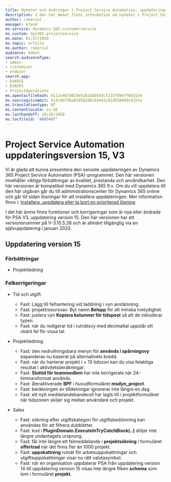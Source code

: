 ```yaml
---
title: Nyheter och ändringar i Project Service Automation, uppdateringsversion 15, version 3
description: I den här ämnet finns information om nyheter i Project Service Automation uppdatering version 15, V3.
author: ruhercul
manager: kfend
ms.service: dynamics-365-customerservice
ms.custom: dyn365-projectservice
ms.date: 01/27/2020
ms.topic: article
ms.author: ruhercul
audience: Admin
search.audienceType:
- admin
- customizer
- enduser
search.app:
- D365CE
- D365PS
- ProjectOperations
ms.openlocfilehash: 6112e4874025e528a2bb583cf215fd9eff681534
ms.sourcegitcommit: 5c4c9bf3ba018562d6cb3443c01d550489c415fa
ms.translationtype: HT
ms.contentlocale: sv-SE
ms.lasthandoff: 10/16/2020
ms.locfileid: "4085497"
---
```

# <a name="project-service-automation-update-release-15-v3"></a>Project Service Automation uppdateringsversion 15, V3

Vi är glada att kunna presentera den senaste uppdateringen av Dynamics 365 Project Service Automation (PSA)-programmet. Den här versionen innehåller viktiga förbättringar av kvalitet, prestanda och användbarhet. Den här versionen är kompatibel med Dynamics 365 9.x. Om du vill uppdatera till den här utgåvan går du till administrationscenter för Dynamics 365 online och går till sidan lösningar för att installera uppdateringen. Mer information finns i: [Installera, uppdatera eller ta bort en prioriterad lösning](https://docs.microsoft.com/power-platform/admin/install-remove-preferred-solution).

I det här ämne finns funktioner och korrigeringar som är nya eller ändrade för PSA V3, uppdatering version 15. Den här versionen har ett versionsnummer på V-3.10.5.28 och är allmänt tillgänglig via en självuppdatering i januari 2020.

## <a name="update-release-15"></a>Uppdatering version 15 

### <a name="enhancements"></a>Förbättringar

- Projektledning

### <a name="bug-fixes"></a>Felkorrigeringar

- Tid och utgift

  - Fast: Lägg till felhantering vid laddning i vyn avstämning.
  - Fast: projektresursnav: Byt namn **Belopp** för att minska tvetydighet.
  - Fast: justera vyn **Kopiera kolumner för tidspost** så att de inkluderar typen.
  - Fast: när du redigerar tid i rutnätsvy med decimaltal uppstår ett okänt fel för vissa tal.

- Projektledning

  - Fast: den nedrullningsbara menyn för **används i spårningsvy** expanderas nu baserat på alternativets bredd.
  - Fast: när du hanterar projekt i + 13 tidszon kan du visa felaktiga resultat i aktivitetsberäkningar.
  - Fast: **Sluttid för teammedlem** har inte korrigerats när 24-timmarsformat används.
  - Fast: återaktiverade **BPF** i huvudformuläret **msdyn_project**.
  - Fast: beräkningen av tilldelningar ignorerar inte längre en dag.
  - Fast: ett nytt meddelandebanderoll har lagts till i projektformuläret när tidszonen skiljer sig mellan användare och projekt.

- Sales

  - Fast: sökning efter utgiftskategori för utgiftsbedömning kan användas för att filtrera dubbletter.
  - Fast: kod i **PluginDomain.ExecuteInTryCatchBlock(..)** döljer inte längre undantagets ursprung.
  - Fast: får inte längre ett felmeddelande i **projektsökning** i formuläret **offertrad** när det finns fler än 1000 projekt.
  - Fast: **uppskattning** rutnät för arbetsuppskattningar och utgiftsuppskattningar visar nu rätt valutasymbol.
  - Fast: när en organisation uppdaterar PSA från uppdatering version 14 till uppdatering version 15 visas inte längre fliken **schema** som tom i formuläret **projekt**.
